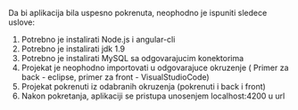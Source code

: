 Da bi aplikacija bila uspesno pokrenuta, neophodno je ispuniti sledece uslove:
1. Potrebno je instalirati Node.js i angular-cli
2. Potrebno je instalirati jdk 1.9
3. Potrebno je instalirati MySQL sa odgovarajucim konektorima
4. Projekat je neophodno importovati u odgovarajuce okruzenje ( Primer za back - eclipse, primer za front - VisualStudioCode)
5. Projekat pokrenuti iz odabranih okruzenja (pokrenuti i back i front)
6. Nakon pokretanja, aplikaciji se pristupa unosenjem localhost:4200 u url
